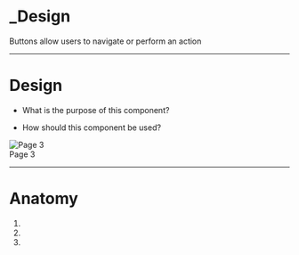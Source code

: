 
# _Design

Buttons allow users to navigate or perform an action

---

# Design

- What is the purpose of this component?

- How should this component be used?

  
![Page 3](https://studio-assets.supernova.io/design-systems/19054/9fbea5e9-82ee-4f50-b889-5c97822f5f8f.png?Expires=1980201600&Policy=eyJTdGF0ZW1lbnQiOlt7IlJlc291cmNlIjoiaHR0cHM6Ly9zdHVkaW8tYXNzZXRzLnN1cGVybm92YS5pby9kZXNpZ24tc3lzdGVtcy8xOTA1NC85ZmJlYTVlOS04MmVlLTRmNTAtYjg4OS01Yzk3ODIyZjVmOGYucG5nIiwiQ29uZGl0aW9uIjp7IkRhdGVMZXNzVGhhbiI6eyJBV1M6RXBvY2hUaW1lIjoxOTgwMjAxNjAwfX19XX0_&Signature=e0Fl-sm~3WmKOV8i14uB55Jxh3eMgUQ9xAJSzsNANmXYO6q0kB0eGJqzWoDAyYteG7-OQFRyH5VRcqsj5CEfCvqiyPJbs~cLa6T4c8CaLKa5vDXwDotlm76mmVXigofOcbZ36AL6yCCnS~SLR-ZXSpl~uTJJJwPeogUdWq9JT8Nr-NJ671HO~nhkoqaIyk36fK9w3h9OHLN3TqXWMXyU6AouNNEYRexLZDAr7pm8B6Gk~lNZU7nGBG0EUXAIw3AjueAd5-qOA-rgdhElbY6rjmMasow16D9qKlMeXzUdemi49wl27EVISp-pu5cCw9TyegW91bAX9f1Bh8YDb~vCCw__&Key-Pair-Id=APKAJGK34LCCAUR7N6LA)  
Page 3  


---

# Anatomy

1. 

1. 

1. 